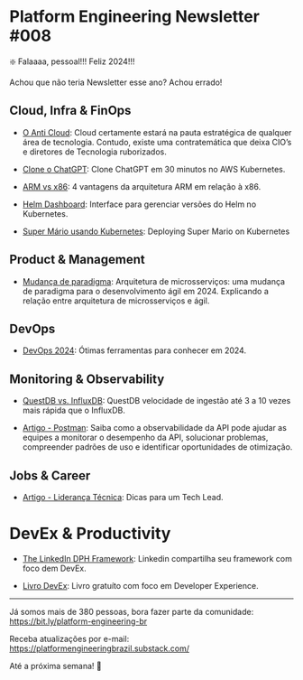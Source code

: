 # Platform Engineering Newsletter #008

❇️ Falaaaa, pessoal!!! Feliz 2024!!!

Achou que não teria Newsletter esse ano? Achou errado!

## Cloud, Infra & FinOps

- [O Anti Cloud](https://mittechreview.com.br/o-anticloud/): Cloud certamente estará na pauta estratégica de qualquer área de tecnologia. Contudo, existe uma contratemática que deixa CIO’s e diretores de Tecnologia ruborizados.

- [Clone o ChatGPT](https://medium.com/@cluster.dev/kubernetes-infrastructure-for-hugging-face-models-and-chat-with-cluster-dev-580050c29db5): Clone ChatGPT em 30 minutos no AWS Kubernetes.

- [ARM vs x86](https://canaltech.com.br/amp/hardware/vantagens-processadores-arm-x86/): 4 vantagens da arquitetura ARM em relação à x86.

- [Helm Dashboard](https://blog.palark.com/helm-dashboard-gui-for-helm/?trk=feed_main-feed-card_feed-article-content): Interface para gerenciar versões do Helm no Kubernetes.

- [Super Mário usando Kubernetes](https://medium.com/@postbox.aj99/deploying-super-mario-on-kubernetes-f9c42dbd521d): Deploying Super Mario on Kubernetes

## Product & Management

- [Mudança de paradigma](https://medium.com/@internationalagilefederation/microservice-architecture-a-paradigm-shift-for-agile-development-in-2024-bd956a138cba): Arquitetura de microsserviços: uma mudança de paradigma para o desenvolvimento ágil em 2024. Explicando a relação entre arquitetura de microsserviços e ágil.


## DevOps

- [DevOps 2024](https://nithinguruswamy.medium.com/devops-tools-for-2024-40112e1e657c): Ótimas ferramentas para conhecer em 2024.



## Monitoring & Observability

- [QuestDB vs. InfluxDB](https://questdb.io/compare/influxdb-enterprise/): QuestDB velocidade de ingestão até 3 a 10 vezes mais rápida que o InfluxDB.

- [Artigo - Postman](https://www.postman.com/api-platform/api-observability/): Saiba como a observabilidade da API pode ajudar as equipes a monitorar o desempenho da API, solucionar problemas, compreender padrões de uso e identificar oportunidades de otimização.


## Jobs & Career

- [Artigo - Liderança Técnica](https://natanpf.com/2021/07/10/dicas-para-um-tech-lead/?amp=1): Dicas para um Tech Lead.


# DevEx & Productivity

- [The LinkedIn DPH Framework](https://linkedin.github.io/dph-framework/): Linkedin compartilha seu framework com foco dem DevEx.

- [Livro DevEx](https://dx.addy.ie/): Livro gratuíto com foco em Developer Experience.


---

Já somos mais de 380 pessoas, bora fazer parte da comunidade:
https://bit.ly/platform-engineering-br


Receba atualizações por e-mail:
https://platformengineeringbrazil.substack.com/

Até a próxima semana! 
💚

